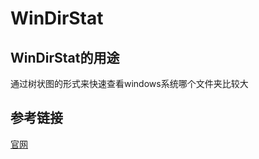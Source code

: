 # WinDirStat

## WinDirStat的用途

通过树状图的形式来快速查看windows系统哪个文件夹比较大

## 参考链接

[官网](https://windirstat.net/)

